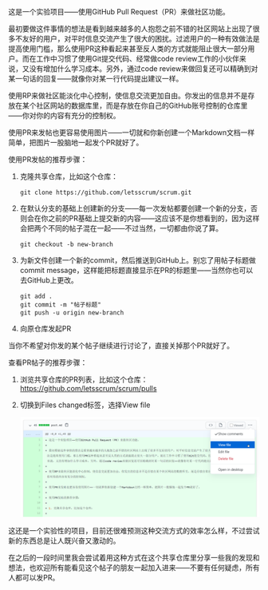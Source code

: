 这是一个实验项目——使用GitHub Pull Request（PR）来做社区功能。

最初要做这件事情的想法是看到越来越多的人抱怨之前不错的社区网站上出现了很多不友好的用户，对平时信息交流产生了很大的困扰。过滤用户的一种有效做法是提高使用门槛，那么使用PR这种看起来甚至反人类的方式就能阻止很大一部分用户。而在工作中习惯了使用Git提交代码、经常做code review工作的小伙伴来说，又没有增加什么学习成本。另外，通过code review来做回复还可以精确到对某一句话的回复——就像你对某一行代码提出建议一样。

使用RP来做社区能淡化中心控制，使信息交流更加自由。你发出的信息并不是存放在某个社区网站的数据库里，而是存放在你自己的GitHub账号控制的仓库里——你对你的内容有充分的控制权。

使用PR来发帖也更容易使用图片——一切就和你新创建一个Markdown文档一样简单，把图片一股脑地一起发个PR就好了。

使用PR发帖的推荐步骤：

1. 克隆共享仓库，比如这个仓库：

   ```
   git clone https://github.com/letsscrum/scrum.git
   ```

2. 在默认分支的基础上创建新的分支——每一次发帖都要创建一个新的分支，否则会在你之前的PR基础上提交新的内容——这应该不是你想看到的，因为这样会把两个不同的帖子混在一起——不过当然，一切都由你说了算。

   ```
   git checkout -b new-branch
   ```

3. 为新文件创建一个新的commit，然后推送到GitHub上。别忘了用帖子标题做commit message，这样能把标题直接显示在PR的标题里——当然你也可以去GitHub上更改。

   ```
   git add .
   git commit -m "帖子标题"
   git push -u origin new-branch
   ```

4. 向原仓库发起PR

当你不希望对你发的某个帖子继续进行讨论了，直接关掉那个PR就好了。

查看PR帖子的推荐步骤：

1. 浏览共享仓库的PR列表，比如这个仓库：https://github.com/letsscrum/scrum/pulls

2. 切换到Files changed标签，选择View file

   ![](Snipaste_2020-07-08_00-33-07.png)

这还是一个实验性的项目，目前还很难预测这种交流方式的效率怎么样，不过尝试新的东西总是让人既兴奋又激动的。

在之后的一段时间里我会尝试着用这种方式在这个共享仓库里分享一些我的发现和想法，也欢迎所有能看见这个帖子的朋友一起加入进来——不要有任何疑虑，所有人都可以发PR。